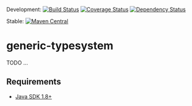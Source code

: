 Development: [![Build Status](https://secure.travis-ci.org/christiangroth/generic-typesystem.svg)](http://travis-ci.org/christiangroth/generic-typesystem)
[![Coverage Status](https://coveralls.io/repos/christiangroth/generic-typesystem/badge.svg?branch=develop)](https://coveralls.io/r/christiangroth/generic-typesystem?branch=develop)
[![Dependency Status](https://www.versioneye.com/user/projects/007/badge.svg?style=flat)](https://www.versioneye.com/user/projects/007)

Stable: [![Maven Central](https://maven-badges.herokuapp.com/maven-central/de.chrgroth.generic-typesystem/${articatId}/badge.svg)](http://search.maven.org/#artifactdetails|de.chrgroth.generic-typesystem|generic-typesystem)

generic-typesystem
=====================
TODO ...

Requirements
------------

- [Java SDK 1.8+][1]

[1]: http://www.oracle.com/technetwork/java/javase/downloads/index.html

